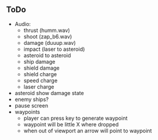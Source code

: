 ## ToDo

 - Audio:
   - thrust (humm.wav)
   - shoot (zap_b6.wav)
   - damage (duuup.wav)
   - impact (laser to asteroid)
   - asteroid to asteroid
   - ship damage
   - shield damage
   - shield charge
   - speed charge
   - laser charge
 - asteroid show damage state
 - enemy ships?
 - pause screen
 - waypoints 
   - player can press key to generate waypoint
   - waypoint will be little X where dropped
   - when out of viewport an arrow will point to waypoint 
